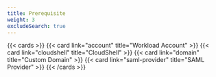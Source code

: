 ```yaml
---
title: Prerequisite
weight: 3
excludeSearch: true
---
```


<!--
Copyright Amazon.com, Inc. or its affiliates. All Rights Reserved.
SPDX-License-Identifier: MIT-0
-->

{{< cards >}}
  {{< card link="account" title="Workload Account" >}}
  {{< card link="cloudshell" title="CloudShell" >}}
  {{< card link="domain" title="Custom Domain" >}}
  {{< card link="saml-provider" title="SAML Provider" >}}
{{< /cards >}}
